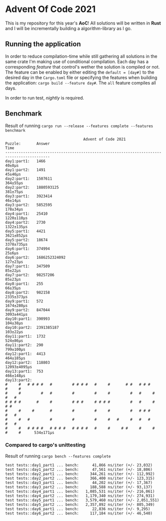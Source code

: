 # Advent Of Code 2021
This is my repository for this year's **AoC**! All solutions will be written in **Rust** and I will be incrementally building a algorithm-library as I go. 
## Running the application
In order to reduce compilation-time while still gathering all solutions in the same crate I'm making use of conditional compilation. Each day has a corresponding *feature*
that control's wether the solution is compiled or not. The feature can be enabled by either editing the `default = [day#]` to the desired day in the `Cargo.toml` file or
specifying the features when building the application: `cargo build --feature day#`. The `all` feature compiles all days.

In order to run test, *nightly* is required.

## Benchmark
Result of running `cargo run --release --features complete --features benchmark`
```
                                   Advent of Code 2021
Puzzle:       Answer                                                           Time     
------------------------------------------------------------------------------------------
day1:part1:   1466                                                                  40±8µs
day1:part2:   1491                                                                 45±46µs
day2:part1:   1507611                                                             364±55µs
day2:part2:   1880593125                                                          381±75µs
day3:part1:   3923414                                                              46±14µs
day3:part2:   5852595                                                             178±34µs
day4:part1:   25410                                                             1220±110µs
day4:part2:   2730                                                              1322±135µs
day5:part1:   4421                                                              3621±852µs
day5:part2:   18674                                                             3378±735µs
day6:part1:   374994                                                                25±6µs
day6:part2:   1686252324092                                                       127±23µs
day7:part1:   347509                                                               85±22µs
day7:part2:   98257206                                                             85±23µs
day8:part1:   255                                                                  66±35µs
day8:part2:   982158                                                            2335±373µs
day9:part1:   572                                                               1674±280µs
day9:part2:   847044                                                            3093±441µs
day10:part1:  390993                                                              104±38µs
day10:part2:  2391385187                                                          103±22µs
day11:part1:  1732                                                                524±86µs
day11:part2:  290                                                                799±100µs
day12:part1:  4413                                                               464±185µs
day12:part2:  118803                                                           12093±4095µs
day13:part1:  753                                                                466±148µs
day13:part2:  
#     #   # # # #   #         # # # #   #     #       # #   # # #     #     #
#     #         #   #         #         #     #         #   #     #   #   #
# # # #       #     #         # # #     # # # #         #   #     #   # #
#     #     #       #         #         #     #         #   # # #     #   #
#     #   #         #         #         #     #   #     #   #   #     #   #
#     #   # # # #   # # # #   # # # #   #     #     # #     #     #   #     #      534±171µs
```

### Compared to cargo's unittesting
Result of running `cargo bench --features complete`
```
test tests::day1_part1 ... bench:      41,866 ns/iter (+/- 23,032)
test tests::day1_part2 ... bench:      47,561 ns/iter (+/- 18,806)
test tests::day2_part1 ... bench:     344,261 ns/iter (+/- 112,992)
test tests::day2_part2 ... bench:     366,400 ns/iter (+/- 123,315)
test tests::day3_part1 ... bench:      44,202 ns/iter (+/- 17,367)
test tests::day3_part2 ... bench:     188,588 ns/iter (+/- 93,137)
test tests::day4_part1 ... bench:   1,085,531 ns/iter (+/- 216,061)
test tests::day4_part2 ... bench:   1,179,340 ns/iter (+/- 274,931)
test tests::day5_part1 ... bench:   3,579,460 ns/iter (+/- 2,051,551)
test tests::day5_part2 ... bench:   2,357,892 ns/iter (+/- 805,349)
test tests::day6_part1 ... bench:      22,836 ns/iter (+/- 9,295)
test tests::day6_part2 ... bench:     117,184 ns/iter (+/- 46,540)
```